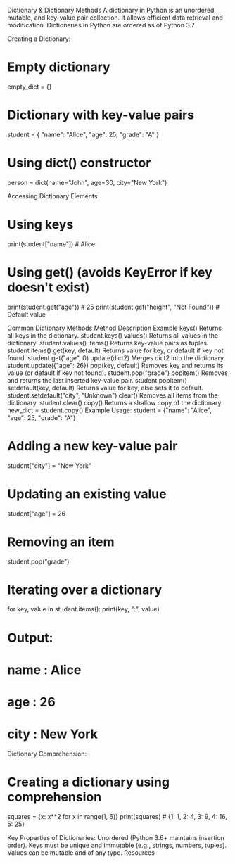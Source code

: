 Dictionary & Dictionary Methods
A dictionary in Python is an unordered, mutable, and key-value pair collection. It allows efficient data retrieval and modification. Dictionaries in Python are ordered as of Python 3.7

Creating a Dictionary:
# Empty dictionary
empty_dict = {}
 
# Dictionary with key-value pairs
student = {
    "name": "Alice",
    "age": 25,
    "grade": "A"
}
 
# Using dict() constructor
person = dict(name="John", age=30, city="New York")

Accessing Dictionary Elements
# Using keys
print(student["name"])  # Alice
 
# Using get() (avoids KeyError if key doesn't exist)
print(student.get("age"))  # 25
print(student.get("height", "Not Found"))  # Default value

Common Dictionary Methods
Method	Description	Example
keys()	Returns all keys in the dictionary.	student.keys()
values()	Returns all values in the dictionary.	student.values()
items()	Returns key-value pairs as tuples.	student.items()
get(key, default)	Returns value for key, or default if key not found.	student.get("age", 0)
update(dict2)	Merges dict2 into the dictionary.	student.update({"age": 26})
pop(key, default)	Removes key and returns its value (or default if key not found).	student.pop("grade")
popitem()	Removes and returns the last inserted key-value pair.	student.popitem()
setdefault(key, default)	Returns value for key, else sets it to default.	student.setdefault("city", "Unknown")
clear()	Removes all items from the dictionary.	student.clear()
copy()	Returns a shallow copy of the dictionary.	new_dict = student.copy()
Example Usage:
student = {"name": "Alice", "age": 25, "grade": "A"}
 
# Adding a new key-value pair
student["city"] = "New York"
 
# Updating an existing value
student["age"] = 26
 
# Removing an item
student.pop("grade")
 
# Iterating over a dictionary
for key, value in student.items():
    print(key, ":", value)
 
# Output:
# name : Alice
# age : 26
# city : New York

Dictionary Comprehension:
# Creating a dictionary using comprehension
squares = {x: x**2 for x in range(1, 6)}
print(squares)  # {1: 1, 2: 4, 3: 9, 4: 16, 5: 25}

Key Properties of Dictionaries:
Unordered (Python 3.6+ maintains insertion order).
Keys must be unique and immutable (e.g., strings, numbers, tuples).
Values can be mutable and of any type.
Resources